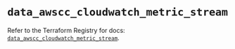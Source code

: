 # `data_awscc_cloudwatch_metric_stream`

Refer to the Terraform Registry for docs: [`data_awscc_cloudwatch_metric_stream`](https://registry.terraform.io/providers/hashicorp/awscc/0.70.0/docs/data-sources/cloudwatch_metric_stream).
